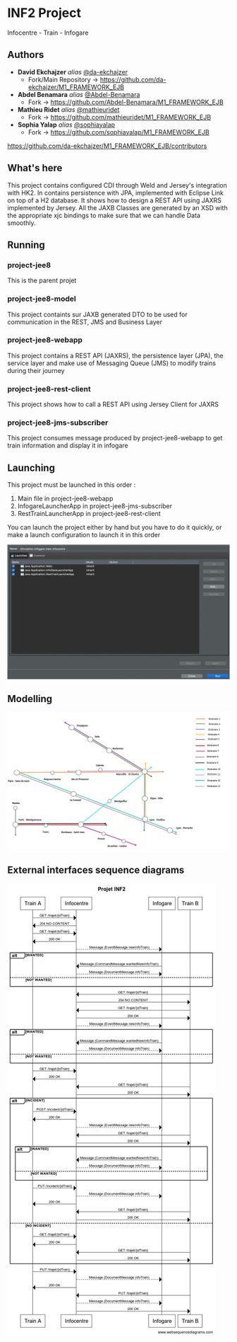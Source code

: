 # INF2 Project

Infocentre - Train - Infogare

## Authors

* **David Ekchajzer** _alias_ [@da-ekchajzer](https://github.com/da-ekchajzer)
  * Fork/Main Repository &#8594; https://github.com/da-ekchajzer/M1_FRAMEWORK_EJB
* **Abdel Benamara** _alias_ [@Abdel-Benamara](https://github.com/Abdel-Benamara)
  * Fork &#8594; https://github.com/Abdel-Benamara/M1_FRAMEWORK_EJB
* **Mathieu Ridet** _alias_ [@mathieuridet](https://github.com/mathieuridet)
  * Fork &#8594; https://github.com/mathieuridet/M1_FRAMEWORK_EJB
* **Sophia Yalap** _alias_ [@sophiayalap](https://github.com/sophiayalap)
  * Fork &#8594; https://github.com/sophiayalap/M1_FRAMEWORK_EJB
  
https://github.com/da-ekchajzer/M1_FRAMEWORK_EJB/contributors


## What's here

This project contains configured CDI through Weld and Jersey's integration with HK2. In contains persistence with JPA, implemented with Eclipse Link on top of a H2 database. It shows how to design a REST API using JAXRS implemented by Jersey. All the JAXB Classes are generated by an XSD with the appropriate xjc bindings to make sure that we can handle Data smoothly.



## Running

### project-jee8

This is the parent projet

### project-jee8-model

This project containts sur JAXB generated DTO to be used for communication in the REST, JMS and Business Layer

### project-jee8-webapp

This project contains a REST API (JAXRS), the persistence layer (JPA), the service layer and make use of Messaging Queue (JMS) to modify trains during their journey

### project-jee8-rest-client

This project shows how to call a REST API using Jersey Client for JAXRS

### project-jee8-jms-subscriber

This project consumes message produced by project-jee8-webapp to get train information and display it in infogare

## Launching

This project must be launched in this order : 
1) Main file in project-jee8-webapp
2) InfogareLauncherApp in project-jee8-jms-subscriber
3) RestTrainLauncherApp in project-jee8-rest-client

You can launch the project either by hand but you have to do it quickly, or make a launch configuration to launch it in this order

![Launch configuration](launch_config.jpeg)

## Modelling
![](itineraires.png)

## External interfaces sequence diagrams

![](diag_sequence.jpeg)
